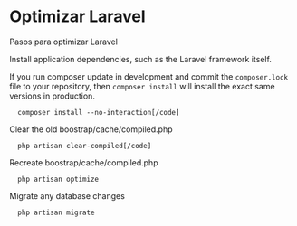 # Optimizar Laravel
Pasos para optimizar Laravel

Install application dependencies, such as the Laravel framework itself.

If you run composer update in development and commit the `composer.lock`
file to your repository, then `composer install` will install the exact
same versions in production.

```
  composer install --no-interaction[/code]
```
Clear the old boostrap/cache/compiled.php

```
  php artisan clear-compiled[/code]
```

Recreate boostrap/cache/compiled.php

```
  php artisan optimize
```

Migrate any database changes

```
  php artisan migrate
```
